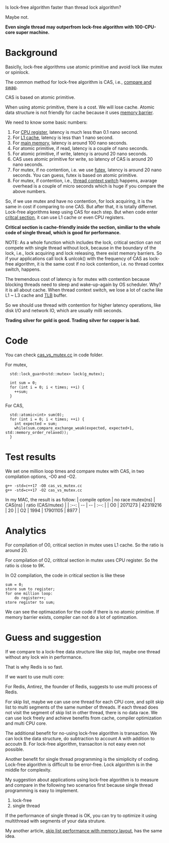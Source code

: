 Is lock-free algorithm faster than thread lock algorithm? 

Maybe not.

**Even single thread may outperfrom lock-free algorithm with 100-CPU-core super machine.**

# Background

Basiclly, lock-free algorithms use atomic primitive and avoid lock like mutex or spinlock.

The common method for lock-free algorithm is CAS, i.e., [compare and swap](https://en.wikipedia.org/wiki/Compare-and-swap).

CAS is based on atomic primitive.

When using atomic primitive, there is a cost. We will lose cache. Atomic data structure is not friendly for cache because it uses [memory barrier](https://en.wikipedia.org/wiki/Memory_barrier).

We need to know some basic numbers:

1. For [CPU register](https://en.wikipedia.org/wiki/Processor_register), latency is much less than 0.1 nano second.
2. For [L1 cache](https://en.wikipedia.org/wiki/CPU_cache), latency is less than 1 nano second.
3. For [main memory](https://en.wikipedia.org/wiki/Computer_memory), latency is around 100 nano seconds.
4. For atomic primitive, if read, latency is a couple of nano seconds.
5. For atomic primitive, if write, latency is around 20 nano seconds.
6. CAS uses atomic primitive for write, so latency of CAS is around 20 nano seconds.
7. For mutex, if no contention, i.e. we use [futex](https://en.wikipedia.org/wiki/Futex), latency is around 20 nano seconds. You can guess, futex is based on atomic primitive.
8. For mutex, if contention, i.e., [thread context switch](https://en.wikipedia.org/wiki/Context_switch) happens, avarage overhead is a couple of micro seconds which is huge if you compare the above numbers.

So, if we use mutex and have no contention, for lock acquiring, it is the same in cost if comparing to one CAS. But after that, it is totally differnet. Lock-free algorithms keep using CAS for each step. But when code enter [critcal section](https://en.wikipedia.org/wiki/Critical_section), it can use L1 cache or even CPU registers.

**Critical section is cache-friendly inside the section, similiar to the whole code of single thread, which is good for performance.**

NOTE: As a whole function which includes the lock, critical section can not compete with single thread without lock, because in the boundary of the lock, i.e., lock acquiring and lock releasing, there exist memory barriers. So if your applications call lock & unlcok() with the frequency of CAS as lock-free algorithm, it is the same cost if no lock contention, i.e. no thread contex switch, happens.  

The tremendous cost of latency is for mutex with contention because blocking threads need to sleep and wake-up-again by OS scheduler. Why? it is all about cache. When thread context switch, we lose a lot of cache like L1 ~ L3 cache and [TLB](https://en.wikipedia.org/wiki/Translation_lookaside_buffer) buffer.

So we should use thread with contention for higher latency operations, like disk I/O and network IO, which are usually milli seconds.

**Trading silver for gold is good. Trading silver for copper is bad.**

# Code

You can check [cas_vs_mutex.cc](https://github.com/szstonelee/elephant_eye_c_plusplus/blob/master/code/cas_vs_mutex.cc) in code folder.

For mutex, 
```
  std::lock_guard<std::mutex> lock(g_mutex);

  int sum = 0;
  for (int i = 0; i < times; ++i) {
    ++sum;
  }
```

For CAS,
```
  std::atomic<int> sum(0);
  for (int i = 0; i < times; ++i) {
    int expected = sum;
    while(sum.compare_exchange_weak(expected, expected+1, std::memory_order_relaxed));
  }
```

# Test results

We set one million loop times and compare mutex with CAS, in two compilation options, -O0 and -O2.
```
g++ -std=c++17 -O0 cas_vs_mutex.cc
g++ -std=c++17 -O2 cas_vs_mutex.cc
```

In my MAC, the result is as follow:
| compile option | no race mutex(ns) | CAS(ns) | ratio (CAS/mutex) | 
| :--: | -- | -- | :--: |
| O0 | 2071273 | 42319216 | 20 |
| O2 | 1994 | 17901105 | 8977 |

# Analytics

For compilation of O0, critical section in mutex uses L1 cache. So the ratio is around 20.

For compilation of O2, crititcal section in mutex uses CPU register. So the ratio is close to 9K.

In O2 compilation, the code in critical section is like these

```
sum = 0;
store sum to register;
for one million loop:
    do register++;
store register to sum;
```

We can see the optimazation for the code if there is no atomic primitive. If memory barrier exists, compiler can not do a lot of optimzation.

# Guess and suggestion

If we compare to a lock-free data structure like skip list, maybe one thread without any lock win in performance.

That is why Redis is so fast.

If we want to use multi core:

For Redis, Antirez, the founder of Redis, suggests to use multi process of Redis.

For skip list, maybe we can use one thread for each CPU core, and split skip list to multi segments of the same number of threads. If each thread does not visit the segment of skip list in other thread, there is no data race. We can use lock freely and achieve benefits from cache, compiler optimization and multi CPU core.

The additional benefit for no-using lock-free algorithm is transaction. We can lock the data structure, do subtraction to account A with addition to accoutn B. For lock-free algorithm, transaciton is not easy even not possible.   

Another benefit for single thread programming is the simiplicity of coding. Lock-free algorithm is difficult to be error-free. Lock algorithm is in the middle for complexity.

My suggestion about applications using lock-free algorithm is to measure and compare in the following two scenarios first because single thread programming is easy to implement.

1. lock-free
2. single thread

If the performance of single thread is OK, you can try to optimize it using multithread with segments of your data struture.

My another article, [skip list performance with memory layout](skip_list_performance_with_memory.md), has the same idea.




